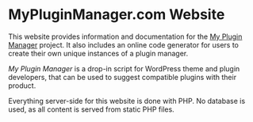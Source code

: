 # MyPluginManager.com Website

This website provides information and documentation for the [My Plugin Manager](http://github.com/themeblvd/my-plugin-manager) project. It also includes an online code generator for users to create their own unique instances of a plugin manager.

*My Plugin Manager* is a drop-in script for WordPress theme and plugin developers, that can be used to suggest compatible plugins with their product.

Everything server-side for this website is done with PHP. No database is used, as all content is served from static PHP files.

